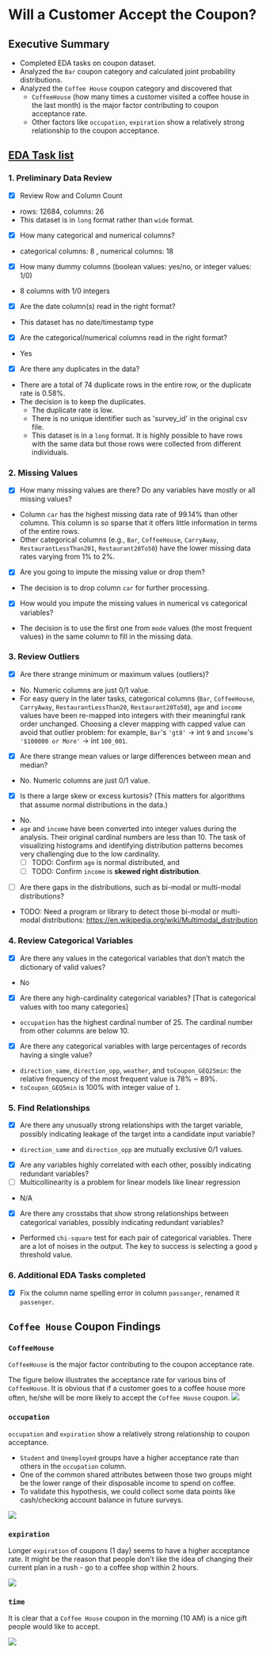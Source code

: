 # Will a Customer Accept the Coupon?

## Executive Summary

- Completed EDA tasks on coupon dataset.
- Analyzed the `Bar` coupon category and calculated joint probability distributions.
- Analyzed the `Coffee House` coupon category and discovered that  
    - `CoffeeHouse` (how many times a customer visited a coffee house in the last month) is the major factor contributing to coupon acceptance rate.
    - Other factors like `occupation`, `expiration` show a relatively strong relationship to the coupon acceptance.

## [EDA Task list](https://docs.google.com/presentation/d/1NcE16zpb0ZA_EO29bKEebgm2ki6z_ne06_dqOdMybos/edit#slide=id.p1)

### 1. Preliminary Data Review

- [x] Review Row and Column Count
- rows: 12684, columns: 26
- This dataset is in `long` format rather than `wide` format.

- [x] How many categorical and numerical columns?
- categorical columns: 8 , numerical columns: 18

- [x] How many dummy columns (boolean values: yes/no, or integer values: 1/0)
- 8 columns with 1/0 integers

- [x] Are the date column(s) read in the right format?
- This dataset has no date/timestamp type

- [x] Are the categorical/numerical columns read in the right format?
- Yes

- [x] Are there any duplicates in the data?
- There are a total of 74 duplicate rows in the entire row, or the duplicate rate is 0.58%. 
- The decision is to keep the duplicates.
    - The duplicate rate is low.
    - There is no unique identifier such as 'survey_id' in the original csv file.
    - This dataset is in a `long` format. It is highly possible to have rows with the same data but those rows were collected from different individuals.

### 2. Missing Values

- [x] How many missing values are there? Do any variables have mostly or all missing values?
- Column `car` has the highest missing data rate of 99.14% than other columns. This column is so sparse that it offers little information in terms of the entire rows.
- Other categorical columns (e.g., `Bar`, `CoffeeHouse`, `CarryAway`, `RestaurantLessThan201`, `Restaurant20To50`) have the lower missing data rates varying from 1% to 2%.

- [x] Are you going to impute the missing value or drop them?
- The decision is to drop column `car` for further processing.

- [x] How would you impute the missing values in numerical vs categorical variables?
- The decision is to use the first one from `mode` values (the most frequent values) in the same column to fill in the missing data.

### 3. Review Outliers

- [x] Are there strange minimum or maximum values (outliers)?
- No. Numeric columns are just 0/1 value.
- For easy query in the later tasks, categorical columns (`Bar`, `CoffeeHouse`, `CarryAway`, `RestaurantLessThan20`, `Restaurant20To50`), `age` and `income` values have been re-mapped into integers with their meaningful rank order unchanged. Choosing a clever mapping with capped value can avoid that outlier problem: for example, `Bar`'s `'gt8'` -> int `9` and `income`'s `'$100000 or More'` -> int `100_001`.

- [x] Are there strange mean values or large differences between mean and median?
- No. Numeric columns are just 0/1 value.

- [x] Is there a large skew or excess kurtosis? (This matters for algorithms that assume normal distributions in the data.)
- No. 
- `age` and `income` have been converted into integer values during the analysis. Their original cardinal numbers are less than 10. The task of visualizing histograms and identifying distribution patterns becomes very challenging due to the low cardinality.
    - [ ] TODO: Confirm `age` is normal distributed, and
    - [ ] TODO: Confirm `income` is **skewed right distribution**.

- [ ] Are there gaps in the distributions, such as bi-modal or multi-modal distributions? 
- TODO: Need a program or library to detect those bi-modal or multi-modal distributions: https://en.wikipedia.org/wiki/Multimodal_distribution

### 4. Review Categorical Variables

- [x] Are there any values in the categorical variables that don’t match the dictionary of valid values?
- No

- [x] Are there any high-cardinality categorical variables? [That is categorical values with too many categories]
- `occupation` has the highest cardinal number of 25. The cardinal number from other columns are below 10.

- [x] Are there any categorical variables with large percentages of records having a single value?
- `direction_same`, `direction_opp`, `weather`, and `toCoupon_GEQ25min`: the relative frequency of the most frequent value is 78% ~ 89%.
- `toCoupon_GEQ5min` is 100% with integer value of `1`.


### 5. Find Relationships

- [x] Are there any unusually strong relationships with the target variable, possibly indicating leakage of the target into a candidate input variable?
- `direction_same` and `direction_opp` are mutually exclusive 0/1 values.

- [x] Are any variables highly correlated with each other, possibly indicating redundant variables? 
- [ ] Multicollinearity is a problem for linear models like linear regression
- N/A

- [x] Are there any crosstabs that show strong relationships between categorical variables, possibly indicating redundant variables?
- Performed `chi-square` test for each pair of categorical variables. There are a lot of noises in the output. The key to success is selecting a good `p` threshold value.

### 6. Additional EDA Tasks completed
- [x] Fix the column name spelling error in column `passanger`, renamed it `passenger`.


## `Coffee House` Coupon Findings

### `CoffeeHouse`

`CoffeeHouse` is the major factor contributing to the coupon acceptance rate.

The figure below illustrates the acceptance rate for various bins of `CoffeeHouse`. It is obvious that if a customer goes to a coffee house more often, he/she will be more likely to accept the `Coffee House` coupon. 
![](images/CoffeeHouse_acceptance_rate.png)

### `occupation`

`occupation` and `expiration` show a relatively strong relationship to  coupon acceptance.
- `Student` and `Unemployed` groups have a higher acceptance rate than others in the `occupation` column.
- One of the common shared attributes between those two groups might be the lower range of their disposable income to spend on coffee.
- To validate this hypothesis, we could collect some data points like cash/checking account balance in future surveys.


![](images/hist_by_occupation.png)

### `expiration`

Longer `expiration` of coupons (1 day) seems to have a higher acceptance rate. It might be the reason that people don't like the idea of changing their current plan in a rush - go to a coffee shop within 2 hours.

![](images/hist_by_expiration.png)

### `time`

It is clear that a `Coffee House` coupon in the morning (10 AM) is a nice gift people would like to accept.

![](images/hist_by_time.png)






